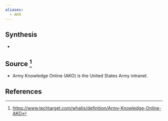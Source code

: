 ```yaml
---
aliases:
  - AKO
---
```

## Synthesis
- 
## Source [^1]
- Army Knowledge Online (AKO) is the United States Army intranet.
## References

[^1]: https://www.techtarget.com/whatis/definition/Army-Knowledge-Online-AKO